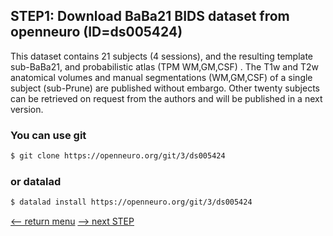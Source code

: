 ## STEP1: Download BaBa21 BIDS dataset from openneuro (ID=ds005424)

This dataset contains 21 subjects (4 sessions), and the resulting template sub-BaBa21, and probabilistic atlas (TPM WM,GM,CSF) . 
The T1w and T2w anatomical volumes and manual segmentations (WM,GM,CSF) of a single subject (sub-Prune) are published without embargo. 
Other twenty subjects can be retrieved on request from the authors and will be published in a next version.

### You can use git
```bash
$ git clone https://openneuro.org/git/3/ds005424
```
### or datalad
```bash
$ datalad install https://openneuro.org/git/3/ds005424
```
[<-- return menu](pipeline3D.md) [--> next STEP](preprocessing/bids_exporter.md)